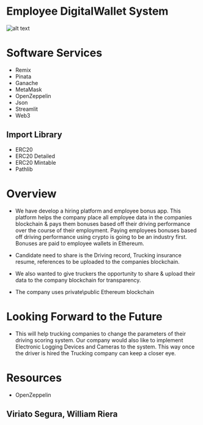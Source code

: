 # Employee DigitalWallet System

![alt text](https://raw.githubusercontent.com/wdriera33/TruckStaffing_Project3/main/Insurance_truck.png "Logo Title Text 1")

#
# Software Services
* Remix 
* Pinata
* Ganache
* MetaMask
* OpenZeppelin
* Json
* Streamlit
* Web3

## Import Library
* ERC20
* ERC20 Detailed
* ERC20 Mintable
* Pathlib 
#
# Overview 

* We have develop a hiring platform and employee bonus app. This platform helps the company place all employee data in the companies blockchain & pays them bonuses based off their driving performance over the course of their employment. Paying employees bonuses based off driving performance using crypto is going to be an industry first. Bonuses are paid to employee wallets in Ethereum. 

* Candidate need to share is the Driving record, Trucking insurance resume, references to be uploaded to the companies blockchain. 

* We also wanted to give truckers the opportunity to share & upload their data to the company blockchain for transparency. 

* The company uses private\public Ethereum blockchain


# Looking Forward to the Future
* This will help trucking companies to change the parameters of their driving scoring system. Our company would also like to implement Electronic Logging Devices and Cameras to the system. This way once the driver is hired the Trucking company can keep a closer eye.


# Resources
* OpenZeppelin

##   Viriato Segura, William Riera
